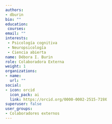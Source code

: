 ```yaml
---
authors:
- dburin
bio: ""
education: 
 courses:
email: ""
interests:
 - Psicología cognitiva
 - Neuropsicología
 - Ciencia abierta
name: Débora I. Burin
role: Colaboradora Externa
weight: 1
organizations:
- name: 
  url: ""
social:
- icon: orcid
  icon_pack: ai
  link: https://orcid.org/0000-0002-2515-719X
superuser: false
user_groups:
- Colaboradores externos
---
```

